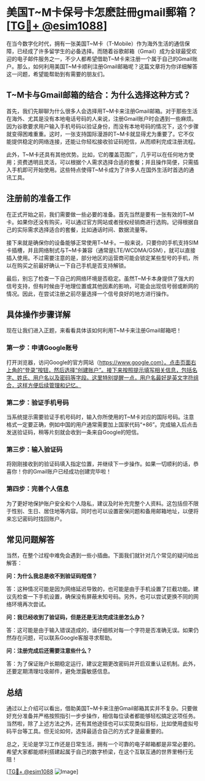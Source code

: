 # 美国T~M卡保号卡怎麽註冊gmail郵箱？[[TG💪+ @esim1088](https://t.me/s/esim1088)]

在当今数字化时代，拥有一张美国T~M卡（T-Mobile）作为海外生活的通信保障，已经成了许多留学生的必备选择。而随着谷歌邮箱（Gmail）成为全球最受欢迎的电子邮件服务之一，不少人都希望借助T~M卡来注册一个属于自己的Gmail账户。那么，如何利用美国T~M卡顺利注册Gmail邮箱呢？这篇文章将为你详细解答这一问题，希望能帮助到有需要的朋友们。

## T~M卡与Gmail邮箱的结合：为什么选择这种方式？

首先，我们先聊聊为什么很多人会选择用T~M卡来注册Gmail邮箱。对于那些生活在海外、尤其是没有本地电话号码的人来说，注册Gmail账户时会遇到一些麻烦。因为谷歌要求用户输入手机号码以验证身份，而没有本地号码的情况下，这个步骤就变得困难重重。这时，一张支持国际漫游的T~M卡就显得尤为重要了。它不仅能提供稳定的网络连接，还能让你轻松接收验证码短信，从而顺利完成注册流程。

此外，T~M卡还具有其他优势。比如，它的覆盖范围广，几乎可以在任何地方使用；资费透明且灵活，可以根据个人需求选择合适的套餐；并且操作简便，只需插入手机即可开始使用。这些特点使得T~M卡成为了许多人在国外生活时首选的通讯工具。

## 注册前的准备工作

在正式开始之前，我们需要做一些必要的准备。首先当然是要有一张有效的T~M卡。如果你还没有购买，可以通过官方网站或者授权经销商进行选购。记得根据自己的实际需求选择适合的套餐，比如通话时间、数据流量等。

接下来就是确保你的设备能够正常使用T~M卡。一般来说，只要你的手机支持SIM卡插槽，并且网络制式与T~M卡兼容（通常是LTE/WCDMA/GSM），就可以直接插入使用。不过需要注意的是，部分地区的运营商可能会锁定某些型号的手机，所以在购买之前最好确认一下自己手机是否支持解锁。

最后，别忘了检查一下自己的网络环境是否稳定。虽然T~M卡本身提供了强大的信号支持，但有时候由于地理位置或其他因素的影响，可能会出现信号弱或断网的情况。因此，在尝试注册之前尽量选择一个信号良好的地方进行操作。

## 具体操作步骤详解

现在让我们进入正题，来看看具体该如何利用T~M卡来注册Gmail邮箱吧！

### 第一步：申请Google账号

打开浏览器，访问Google的官方网站（https://www.google.com）。点击页面右上角的“登录”按钮，然后选择“创建账户”。接下来按照提示填写相关信息，包括名字、姓氏、用户名以及密码等字段。这里特别提醒一点，用户名最好是英文字符组合，这样方便后续管理和记忆。

### 第二步：验证手机号码

当系统提示需要验证手机号码时，输入你所使用的T~M卡对应的国际号码。注意格式一定要正确，例如中国的用户通常需要加上国家代码“+86”。完成输入后点击发送验证码，稍等片刻就会收到一条来自Google的短信。

### 第三步：输入验证码

将刚刚接收到的验证码填入指定位置，并继续下一步操作。如果一切顺利的话，恭喜你！你的Gmail账户已经成功创建完毕啦！

### 第四步：完善个人信息

为了更好地保护账户安全和个人隐私，建议及时补充完整个人资料。这包括但不限于性别、生日、居住地等内容。同时也可以设置密保问题和备用邮箱地址，以便将来忘记密码时找回账户。

## 常见问题解答

当然，在整个过程中难免会遇到一些小插曲。下面我们就针对几个常见的疑问给出解答：

**问：为什么我总是收不到验证码短信？**

答：这种情况可能是因为网络延迟导致的，也可能是由于手机设置了拦截功能。建议先检查一下手机设置，确保没有屏蔽未知号码。另外，也可以尝试更换不同的网络环境再次尝试。

**问：我已经收到了验证码，但是还是无法完成注册怎么办？**

答：这可能是由于输入错误造成的，请仔细核对每一个字符是否准确无误。如果仍然存在问题，可以联系Google客服寻求帮助。

**问：注册完成后还需要注意些什么？**

答：为了保证账户长期稳定运行，建议定期更改密码并开启双重认证机制。此外，还要定期清理垃圾邮件，避免泄露敏感信息。

## 总结

通过以上介绍可以看出，借助美国T~M卡来注册Gmail邮箱其实并不复杂。只要做好充分准备并严格按照指引一步步操作，相信每位读者都能够轻松搞定这项任务。当然啦，除了上述方法之外，还有其他途径也可以实现类似目标，比如使用虚拟号码平台等工具。但无论如何，选择最适合自己的方式才是最重要的。

总之，无论是学习工作还是日常生活，拥有一个可靠的电子邮箱都是非常必要的。希望大家都能顺利搭建起属于自己的数字桥梁，在这个互联互通的世界里畅行无阻！

[[TG💪+ @esim1088](https://t.me/s/esim1088) ![Image](https://i.postimg.cc/4NQfJmqS/Snipaste-2025-05-13-00-14-12.png)]